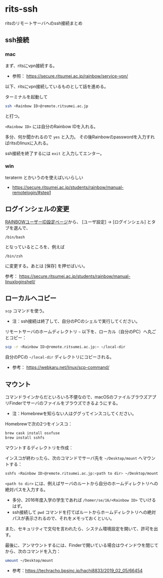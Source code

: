 # rits-ssh
ritsのリモートサーバへのssh接続まとめ

## ssh接続

### mac

まず、ritsにvpn接続する。
- 参照： https://secure.ritsumei.ac.jp/rainbow/service-vpn/

以下、ritsにvpn接続しているものとして話を進める。

ターミナルを起動して
```sh
ssh <Rainbow ID>@remote.ritsumei.ac.jp
```
と打つ。

`<Rainbow ID>` には自分のRainbow IDを入れる。

多分、何か聞かれるので `yes` と入力。
その後Rainbowのpasswordを入力すればritsのlinuxに入れる。

ssh接続を終了するには `exit` と入力してエンター。

### win

teraterm とかいうのを使えばいいらしい
- https://secure.ritsumei.ac.jp/students/rainbow/manual-remotelogin/#step1

## ログインシェルの変更

[RAINBOWユーザーID設定ページ](https://idminfo.ritsumei.ac.jp/webmtn/sso-joint)から、
[ユーザ設定] -> [ログインシェル] とタブを選んで、
```
/bin/bash
```
となっているところを、例えば
```
/bin/zsh
```
に変更する。あとは [保存] を押せばいい。

参考： https://secure.ritsumei.ac.jp/students/rainbow/manual-linuxloginshell/

## ローカルへコピー

`scp` コマンドを使う。

- 注：ssh接続は終了して、自分のPCのシェルで実行してください。

リモートサーバのホームディレクトリ `~` 以下を、ローカル（自分のPC）へ丸ごとコピー：

```sh
scp -r <Rainbow ID>@remote.ritsumei.ac.jp:~ ~/local-dir
```

自分のPCの `~/local-dir` ディレクトリにコピーされる。

- 参考： https://webkaru.net/linux/scp-command/

## マウント

コマンドラインからだといろいろ不便なので、macOSのファイルブラウズアプリFinderでサーバのファイルをブラウズできるようにする。

- 注：Homebrewを知らない人はググってインスコしてください。

Homebrewで次の2つをインスコ：

```sh
brew cask install osxfuse
brew install sshfs
```

マウントするディレクトリを作成：

インスコが終わったら、次のコマンドでサーバ先を `~/Desktop/mount` へマウントする：

```sh
sshfs <Rainbow ID>@remote.ritsumei.ac.jp:<path to dir> ~/Desktop/mount
```

`<path to dir>` には、例えばサーバのルートから自分のホームディレクトリへの絶対パスを入力する。

- 多分、2016年度入学の学生であれば `/homer/se/16/<Rainbow ID>` でいけるはず。
- ssh接続して `pwd` コマンドを打てばルートからホームディレクトリへの絶対パスが表示されるので、それをメモっておくといい。

また、セキュリティで文句を言われたら、システム環境設定を開いて、許可を出す。

最後に、アンマウントするには、Finderで開いている場合はウインドウを閉じてから、次のコマンドを入力：

```sh
umount ~/Desktop/mount
```

- 参考：https://techracho.bpsinc.jp/hachi8833/2019_02_05/66454

